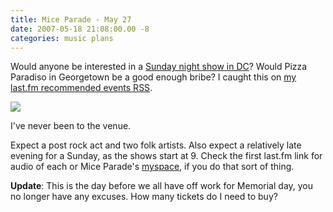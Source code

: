 ```yaml
---
title: Mice Parade - May 27
date: 2007-05-18 21:08:00.00 -8
categories: music plans
---
```

Would anyone be interested in a [Sunday night show in DC](http://www.last.fm/event/155143)? Would Pizza Paradiso in Georgetown be a good enough bribe? I caught this on [my last.fm recommended events RSS](http://ws.audioscrobbler.com/1.0/user/writequit/eventsysrecs.rss).

![](/images/mice_parade.jpg)

I've never been to the venue.

Expect a post rock act and two folk artists. Also expect a relatively late evening for a Sunday, as the shows start at 9. Check the first last.fm link for audio of each or Mice Parade's [myspace](http://www.myspace.com/miceparade22), if you do that sort of thing.

**Update**: This is the day before we all have off work for Memorial day, you no longer have any excuses. How many tickets do I need to buy?

